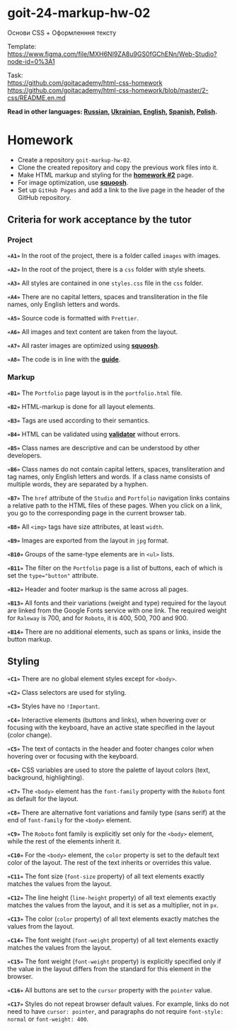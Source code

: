 # goit-24-markup-hw-02

Основи CSS + Оформленння тексту

Template:\
https://www.figma.com/file/MXH6NI9ZA8u9GS0fGChENn/Web-Studio?node-id=0%3A1

Task:\
https://github.com/goitacademy/html-css-homework \
https://github.com/goitacademy/html-css-homework/blob/master/2-css/README.en.md

**Read in other languages: [Russian](README.md), [Ukrainian](README.ua.md),
[English](README.en.md), [Spanish](README.es.md), [Polish](README.pl.md).**

# Homework

- Create a repository `goit-markup-hw-02`.
- Clone the created repository and copy the previous work files into it.
- Make HTML markup and styling for the
  [**homework #2**](https://www.figma.com/file/5vQ5fIsm5p6Mfqhl0Ee2qB/Web-Studio-ENG?node-id=1%3A94)
  page.
- For image optimization, use [**squoosh**](https://squoosh.app/).
- Set up `GitHub Pages` and add a link to the live page in the header of the
  GitHub repository.

## Criteria for work acceptance by the tutor

### Project

**`«A1»`** In the root of the project, there is a folder called `images` with
images.

**`«A2»`** In the root of the project, there is a `css` folder with style
sheets.

**`«A3»`** All styles are contained in one `styles.css` file in the `css`
folder.

**`«A4»`** There are no capital letters, spaces and transliteration in the file
names, only English letters and words.

**`«A5»`** Source code is formatted with `Prettier`.

**`«A6»`** All images and text content are taken from the layout.

**`«A7»`** All raster images are optimized using
[**squoosh**](https://squoosh.app/).

**`«A8»`** The code is in line with the [**guide**](https://codeguide.co/).

### Markup

**`«B1»`** The `Portfolio` page layout is in the `portfolio.html` file.

**`«B2»`** HTML-markup is done for all layout elements.

**`«B3»`** Tags are used according to their semantics.

**`«B4»`** HTML can be validated using
[**validator**](http://validator.w3.org/nu/) without errors.

**`«B5»`** Class names are descriptive and can be understood by other
developers.

**`«B6»`** Class names do not contain capital letters, spaces, transliteration
and tag names, only English letters and words. If a class name consists of
multiple words, they are separated by a hyphen.

**`«B7»`** The `href` attribute of the `Studio` and `Portfolio` navigation links
contains a relative path to the HTML files of these pages. When you click on a
link, you go to the corresponding page in the current browser tab.

**`«B8»`** All `<img>` tags have size attributes, at least `width`.

**`«B9»`** Images are exported from the layout in `jpg` format.

**`«B10»`** Groups of the same-type elements are in `<ul>` lists.

**`«B11»`** The filter on the `Portfolio` page is a list of buttons, each of
which is set the `type="button"` attribute.

**`«B12»`** Header and footer markup is the same across all pages.

**`«B13»`** All fonts and their variations (weight and type) required for the
layout are linked from the Google Fonts service with one link. The required
weight for `Raleway` is 700, and for `Roboto`, it is 400, 500, 700 and 900.

**`«B14»`** There are no additional elements, such as spans or links, inside the
button markup.

## Styling

**`«C1»`** There are no global element styles except for `<body>`.

**`«C2»`** Class selectors are used for styling.

**`«C3»`** Styles have no `!Important`.

**`«C4»`** Interactive elements (buttons and links), when hovering over or
focusing with the keyboard, have an active state specified in the layout (color
change).

**`«С5»`** The text of contacts in the header and footer changes color when
hovering over or focusing with the keyboard.

**`«C6»`** CSS variables are used to store the palette of layout colors (text,
background, highlighting).

**`«С7»`** The `<body>` element has the `font-family` property with the `Roboto`
font as default for the layout.

**`«C8»`** There are alternative font variations and family type (sans serif) at
the end of `font-family` for the `<body>` element.

**`«C9»`** The `Roboto` font family is explicitly set only for the `<body>`
element, while the rest of the elements inherit it.

**`«С10»`** For the `<body>` element, the `color` property is set to the default
text color of the layout. The rest of the text inherits or overrides this value.

**`«С11»`** The font size (`font-size` property) of all text elements exactly
matches the values from the layout.

**`«C12»`** The line height (`line-height` property) of all text elements
exactly matches the values from the layout, and it is set as a multiplier, not
in `px`.

**`«С13»`** The color (`color` property) of all text elements exactly matches
the values from the layout.

**`«С14»`** The font weight (`font-weight` property) of all text elements
exactly matches the values from the layout.

**`«С15»`** The font weight (`font-weight` property) is explicitly specified
only if the value in the layout differs from the standard for this element in
the browser.

**`«С16»`** All buttons are set to the `cursor` property with the `pointer`
value.

**`«С17»`** Styles do not repeat browser default values. For example, links do
not need to have `cursor: pointer`, and paragraphs do not require
`font-style: normal` or `font-weight: 400`.
